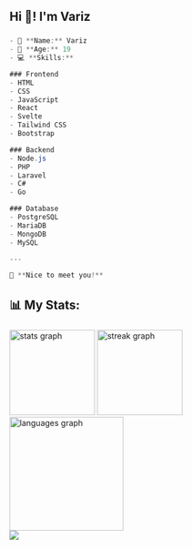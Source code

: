 <h2 align="left">Hi 👋! I'm Variz</h2>

###
```cs
- 👤 **Name:** Variz  
- 🎂 **Age:** 19  
- 💻 **Skills:**

### Frontend
- HTML
- CSS
- JavaScript
- React
- Svelte
- Tailwind CSS
- Bootstrap

### Backend
- Node.js
- PHP
- Laravel
- C#
- Go

### Database
- PostgreSQL
- MariaDB
- MongoDB
- MySQL

---

🌟 **Nice to meet you!**
```
###

<h2 align="left">📊 My Stats:</h2>

###

<div align="left">
  <img src="https://github-readme-stats.vercel.app/api?username=owariz&hide_title=true&hide_rank=false&show_icons=true&include_all_commits=true&count_private=true&disable_animations=false&theme=ayu-mirage&locale=en&hide_border=true&order=1" height="150" alt="stats graph"  />
  <img src="https://streak-stats.demolab.com?user=owariz&locale=en&mode=weekly&theme=ayu-mirage&hide_border=true&border_radius=5&order=3" height="150" alt="streak graph"  />
  <img src="https://github-readme-stats.vercel.app/api/top-langs?username=owariz&locale=en&hide_title=true&layout=compact&card_width=320&langs_count=12&theme=ayu-mirage&hide_border=true&order=2" height="200" alt="languages graph"  />
  <br />
  <img src="https://fabianocouto-activity-graph.vercel.app/graph/?username=owariz&theme=tokyo-night&radius=6&area=true)" />
</div>
